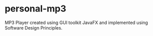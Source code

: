 # personal-mp3
MP3 Player created using GUI toolkit JavaFX and implemented using Software Design Principles.
